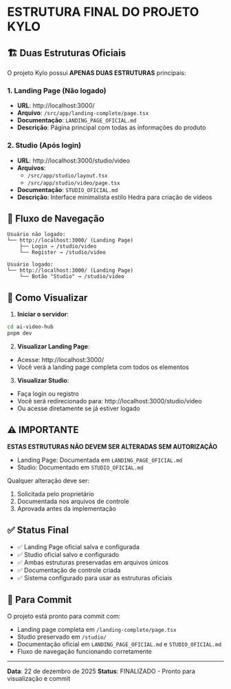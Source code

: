 # ESTRUTURA FINAL DO PROJETO KYLO

## 🏗️ Duas Estruturas Oficiais

O projeto Kylo possui **APENAS DUAS ESTRUTURAS** principais:

### 1. **Landing Page** (Não logado)
- **URL**: http://localhost:3000/
- **Arquivo**: `/src/app/landing-complete/page.tsx`
- **Documentação**: `LANDING_PAGE_OFICIAL.md`
- **Descrição**: Página principal com todas as informações do produto

### 2. **Studio** (Após login)
- **URL**: http://localhost:3000/studio/video
- **Arquivos**: 
  - `/src/app/studio/layout.tsx`
  - `/src/app/studio/video/page.tsx`
- **Documentação**: `STUDIO_OFICIAL.md`
- **Descrição**: Interface minimalista estilo Hedra para criação de vídeos

## 🔀 Fluxo de Navegação

```
Usuário não logado:
└── http://localhost:3000/ (Landing Page)
    ├── Login → /studio/video
    └── Register → /studio/video

Usuário logado:
└── http://localhost:3000/ (Landing Page)
    └── Botão "Studio" → /studio/video
```

## 🚀 Como Visualizar

1. **Iniciar o servidor**:
```bash
cd ai-video-hub
pnpm dev
```

2. **Visualizar Landing Page**:
- Acesse: http://localhost:3000/
- Você verá a landing page completa com todos os elementos

3. **Visualizar Studio**:
- Faça login ou registro
- Você será redirecionado para: http://localhost:3000/studio/video
- Ou acesse diretamente se já estiver logado

## ⚠️ IMPORTANTE

**ESTAS ESTRUTURAS NÃO DEVEM SER ALTERADAS SEM AUTORIZAÇÃO**

- Landing Page: Documentada em `LANDING_PAGE_OFICIAL.md`
- Studio: Documentado em `STUDIO_OFICIAL.md`

Qualquer alteração deve ser:
1. Solicitada pelo proprietário
2. Documentada nos arquivos de controle
3. Aprovada antes da implementação

## ✅ Status Final

- ✅ Landing Page oficial salva e configurada
- ✅ Studio oficial salvo e configurado
- ✅ Ambas estruturas preservadas em arquivos únicos
- ✅ Documentação de controle criada
- ✅ Sistema configurado para usar as estruturas oficiais

## 📝 Para Commit

O projeto está pronto para commit com:
- Landing page completa em `/landing-complete/page.tsx`
- Studio preservado em `/studio/`
- Documentação oficial em `LANDING_PAGE_OFICIAL.md` e `STUDIO_OFICIAL.md`
- Fluxo de navegação funcionando corretamente

---

**Data**: 22 de dezembro de 2025
**Status**: FINALIZADO - Pronto para visualização e commit